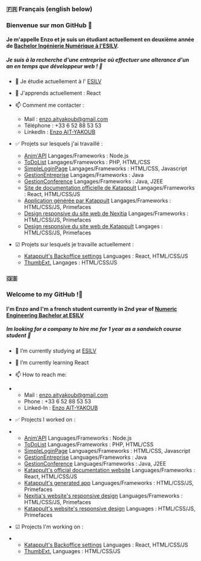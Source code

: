 ### 🇫🇷 Français (english below)

### Bienvenue sur mon GitHub 👋

#### Je m'appelle Enzo et je suis un étudiant actuellement en deuxième année de [Bachelor Ingénierie Numérique à l'ESILV](https://www.esilv.fr/formations/bachelor-ingenierie-numerique/).

##### Je suis à la recherche d'une entreprise où effectuer une alterance d'un an en temps que développeur web ! 🥪

- 🔭 Je étudie actuellement à l' [ESILV](http://www.esilv.fr) 
- 🌱 J'apprends actuellement : React
- 📫 Comment me contacter :
  - Mail : enzo.aityakoub@gmail.com
  - Téléphone : +33 6 52 88 53 53
  - LinkedIn : [Enzo AIT-YAKOUB](https://fr.linkedin.com/in/enzo-ait-yakoub-a19254231)
- ✅ Projets sur lesquels j'ai travaillé :
  - [Anim'API](https://github.com/Enzoait/ProjetNodeJS) Langages/Frameworks : Node.js
  - [ToDoList](https://github.com/Enzoait/ToDoList) Langages/Frameworks : PHP, HTML/CSS
  - [SimpleLoginPage](https://github.com/Enzoait/simpleloginpage) Langages/Frameworks : HTML/CSS, Javascript
  - [GestionEntreprise](https://github.com/Enzoait/ToDoList) Langages/Frameworks : Java
  - [GestionConference](https://github.com/Enzoait/ToDoList) Langages/Frameworks : Java, J2EE
  - [Site de documentation officielle de Katappult](http://docs.katappult.technology/docs/Accueil) Langages/Frameworks : React, HTML/CSS/JS
  - [Application générée par Katappult](https://github.com/katappult/default-template) Langages/Frameworks : HTML/CSS/JS, Primefaces
  - [Design responsive du site web de Nexitia](http://www.nexitia.com/) Langages/Frameworks : HTML/CSS/JS, Primefaces
  - [Design responsive du site web de Katappult](http://www.katappult.cloud) Langages : HTML/CSS/JS, Primefaces

- ☑ Projets sur lesquels je travaille actuellement :
  - [Katappult's Backoffice settings](https://github.com/katappult/figma-enzo) Languages : React, HTML/CSS/JS
  - [ThumbExt.](https://www.github.com/Enzoait/ThumbExt) Langages : HTML/CSS/JS

### 🇬🇧 

### Welcome to my GitHub !👋

#### I'm Enzo and I'm a french student currently in 2nd year of [Numeric Engineering Bachelor at ESILV](https://www.esilv.fr/formations/bachelor-ingenierie-numerique/)

##### Im looking for a company to hire me for 1 year as a sandwich course student 🥪

- 🔭 I’m currently studying at [ESILV](http://www.esilv.fr)
- 🌱 I’m currently learning React
- 📫 How to reach me: 
- - Mail : enzo.aityakoub@gmail.com
  - Phone : +33 6 52 88 53 53
  - Linked-In : [Enzo AIT-YAKOUB](https://fr.linkedin.com/in/enzo-ait-yakoub-a19254231)
- ✅ Projects I worked on :
- - [Anim'API](https://github.com/Enzoait/ProjetNodeJS) Languages/Frameworks : Node.js
  - [ToDoList](https://github.com/Enzoait/ToDoList) Languages/Frameworks : PHP, HTML/CSS
  - [SimpleLoginPage](https://github.com/Enzoait/simpleloginpage) Languages/Frameworks : HTML/CSS, Javascript
  - [GestionEntreprise](https://github.com/Enzoait/ToDoList) Languages/Frameworks : Java
  - [GestionConference](https://github.com/Enzoait/ToDoList) Languages/Frameworks : Java, J2EE
  - [Katappult's official documentation website](http://docs.katappult.technology/docs/Accueil) Languages/Frameworks : React, HTML/CSS/JS
  - [Katappult's generated app](https://github.com/katappult/default-template) Languages/Frameworks : HTML/CSS/JS, Primefaces
  - [Nexitia's website's responsive design](http://www.nexitia.com/) Languages/Frameworks : HTML/CSS/JS, Primefaces
  - [Katappult's website's responsive design](http://www.katappult.cloud) Languages : HTML/CSS/JS, Primefaces

- ☑ Projects I'm working on :
- - [Katappult's Backoffice settings](https://github.com/katappult/figma-enzo) Languages : React, HTML/CSS/JS
  - [ThumbExt.](https://www.github.com/Enzoait/ThumbExt) Languages : HTML/CSS/JS


